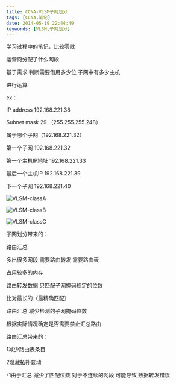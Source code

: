 ```yaml
---
title: CCNA-VLSM子网划分
tags: [CCNA,笔记]
date: 2014-05-19 22:44:49
keywords: [VLSM,子网划分]
---
```


学习过程中的笔记，比较零散

<!--more-->

运营商分配了什么网段

基于需求  判断需要借用多少位 子网中有多少主机

进行运算

ex：

IP address 192.168.221.38

Subnet mask 29 （255.255.255.248）

属于哪个子网（192.168.221.32）

第一个子网  192.168.221.32

第一个主机IP地址 192.168.221.33

最后一个主机IP 192.168.221.39

下一个子网  192.168.221.40

![VLSM-classA](/image/ccna/VLSM_classA.png)

![VLSM-classB](/image/ccna/VLSM_classB.png)

![VLSM-classC](/image/ccna/VLSM_classC.png)

子网划分带来的：

路由汇总 

多出很多网段  需要路由转发  需要路由表

占用较多的内存  

路由转发数据   只匹配子网掩码规定的位数

 比对最长的（最精确匹配）

路由汇总  减少检测的子网掩码位数

根据实际情况确定是否需要禁止汇总路由

路由汇总带来的：

1减少路由表条目

2隐藏拓扑变动

-1由于汇总  减少了匹配位数   对于不连续的网段 可能导致 数据转发错误
